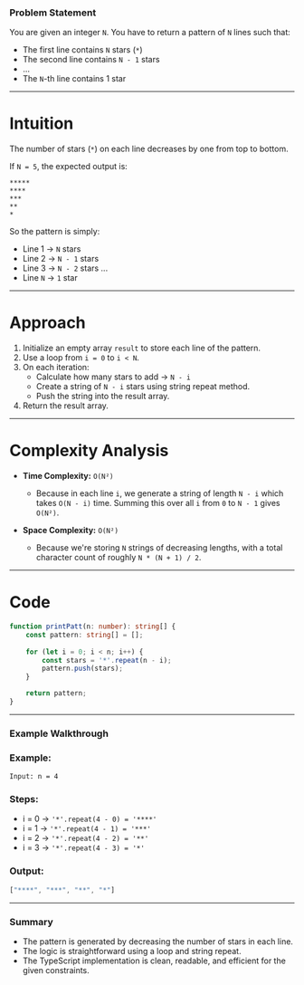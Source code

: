 ### Problem Statement

You are given an integer `N`. You have to return a pattern of `N` lines such that:

* The first line contains `N` stars (`*`)
* The second line contains `N - 1` stars
* …
* The `N`-th line contains 1 star

---

# Intuition

The number of stars (`*`) on each line decreases by one from top to bottom.

If `N = 5`, the expected output is:

```
*****
****
***
**
*
```

So the pattern is simply:

* Line 1 → `N` stars
* Line 2 → `N - 1` stars
* Line 3 → `N - 2` stars
  ...
* Line `N` → `1` star

---

# Approach

1. Initialize an empty array `result` to store each line of the pattern.
2. Use a loop from `i = 0` to `i < N`.
3. On each iteration:
   * Calculate how many stars to add → `N - i`
   * Create a string of `N - i` stars using string repeat method.
   * Push the string into the result array.
4. Return the result array.

---

# Complexity Analysis

* **Time Complexity:** `O(N²)`
  * Because in each line `i`, we generate a string of length `N - i` which takes `O(N - i)` time. Summing this over all `i` from `0` to `N - 1` gives `O(N²)`.

* **Space Complexity:** `O(N²)`
  * Because we're storing `N` strings of decreasing lengths, with a total character count of roughly `N * (N + 1) / 2`.

---

# Code

```typescript
function printPatt(n: number): string[] {
    const pattern: string[] = [];
    
    for (let i = 0; i < n; i++) {
        const stars = '*'.repeat(n - i);
        pattern.push(stars);
    }

    return pattern;
}
```

---

### Example Walkthrough

### Example:

```text
Input: n = 4
```

### Steps:

* i = 0 → `'*'.repeat(4 - 0) = '****'`
* i = 1 → `'*'.repeat(4 - 1) = '***'`
* i = 2 → `'*'.repeat(4 - 2) = '**'`
* i = 3 → `'*'.repeat(4 - 3) = '*'`

### Output:

```typescript
["****", "***", "**", "*"]
```

---

### **Summary**

* The pattern is generated by decreasing the number of stars in each line.
* The logic is straightforward using a loop and string repeat.
* The TypeScript implementation is clean, readable, and efficient for the given constraints.
